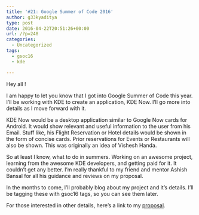 ```yaml
---
title: '#21: Google Summer of Code 2016'
author: g33kyaditya
type: post
date: 2016-04-22T20:51:26+00:00
url: /?p=248
categories:
  - Uncategorized
tags:
  - gsoc16
  - kde

---
```

Hey all !

I am happy to let you know that I got into Google Summer of Code this year. I&#8217;ll be working with KDE to create an application, KDE Now. I&#8217;ll go more into details as I move forward with it.

KDE Now would be a desktop application similar to Google Now cards for Android. It would show relevant and useful information to the user from his Email. Stuff like, his Flight Reservation or Hotel details would be shown in the form of concise cards. Prior reservations for Events or Restaurants will also be shown. This was originally an idea of Vishesh Handa.

So at least I know, what to do in summers. Working on an awesome project, learning from the awesome KDE developers, and getting paid for it. It couldn&#8217;t get any better. I&#8217;m really thankful to my friend and mentor Ashish Bansal for all his guidance and reviews on my proposal.

In the months to come, I&#8217;ll probably blog about my project and it&#8217;s details. I&#8217;ll be tagging these with gsoc16 tags, so you can see them later.

For those interested in other details, here&#8217;s a link to my [proposal][1].

 [1]: https://docs.google.com/document/d/1ze0j1RmCJEW1RmhoVmIz5DGo8ZgSFBNrNst6EmC4Yjk/edit?usp=sharing
